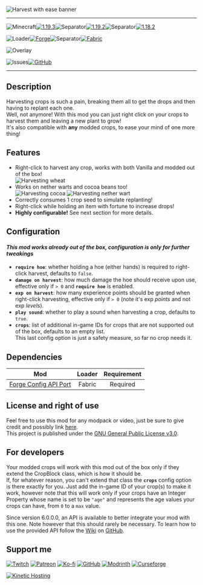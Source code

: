![Harvest with ease banner](https://raw.githubusercontent.com/Nyphet/mod-fancy-assets/main/harvest-with-ease/banner.gif)

---
![Minecraft](https://raw.githubusercontent.com/Nyphet/mod-fancy-assets/main/minecraft/minecraft.svg)[![1.19.3](https://raw.githubusercontent.com/Nyphet/mod-fancy-assets/main/minecraft/1-19-3.svg)](https://modrinth.com/mod/harvest-with-ease/versions?g=1.19.3)![Separator](https://raw.githubusercontent.com/Nyphet/mod-fancy-assets/main/separator.svg)[![1.19.2](https://raw.githubusercontent.com/Nyphet/mod-fancy-assets/main/minecraft/1-19-2.svg)](https://modrinth.com/mod/harvest-with-ease/versions?g=1.19.2)![Separator](https://raw.githubusercontent.com/Nyphet/mod-fancy-assets/main/separator.svg)[![1.18.2](https://raw.githubusercontent.com/Nyphet/mod-fancy-assets/main/minecraft/1-18-2.svg)](https://modrinth.com/mod/harvest-with-ease/versions?g=1.18.2)

![Loader](https://raw.githubusercontent.com/Nyphet/mod-fancy-assets/main/loader/loader.svg)[![Forge](https://raw.githubusercontent.com/Nyphet/mod-fancy-assets/main/loader/forge.svg)](https://modrinth.com/mod/harvest-with-ease/versions?l=forge)![Separator](https://raw.githubusercontent.com/Nyphet/mod-fancy-assets/main/separator.svg)[![Fabric](https://raw.githubusercontent.com/Nyphet/mod-fancy-assets/main/loader/fabric.svg)](https://modrinth.com/mod/harvest-with-ease/versions?l=fabric)

![Overlay](https://raw.githubusercontent.com/Nyphet/mod-fancy-assets/main/side/client-server.svg)

![Issues](https://raw.githubusercontent.com/Nyphet/mod-fancy-assets/main/github/issues.svg)[![GitHub](https://raw.githubusercontent.com/Nyphet/mod-fancy-assets/main/github/github.svg)](https://github.com/Nyphet/harvest-with-ease/issues)

---
## **Description**
Harvesting crops is such a pain, breaking them all to get the drops and then having to replant each one.  
Well, not anymore! With this mod you can just right click on your crops to harvest them and leaving a new plant to grow!  
It's also compatible with **any** modded crops, to ease your mind of one more thing!

## **Features**
- Right-click to harvest any crop, works with both Vanilla and modded out of the box!  
  ![Harvesting wheat](https://raw.githubusercontent.com/Nyphet/mod-fancy-assets/main/harvest-with-ease/wheat.gif)
- Works on nether warts and cocoa beans too!  
  ![Harvesting cocoa](https://raw.githubusercontent.com/Nyphet/mod-fancy-assets/main/harvest-with-ease/cocoa.gif) ![Harvesting nether wart](https://raw.githubusercontent.com/Nyphet/mod-fancy-assets/main/harvest-with-ease/wart.gif)
- Correctly consumes 1 crop seed to simulate replanting!
- Right-click while holding an item with fortune to increase drops!
- **Highly configurable!** See next section for more details.

## **Configuration**
#### _This mod works already out of the box, configuration is only for further tweakings_
- **`require hoe`**: whether holding a hoe (either hands) is required to right-click harvest, defaults to `false`.
- **`damage on harvest`**: how much damage the hoe should receive upon use, effective only if `> 0` and **`require hoe`** is enabled.
- **`exp on harvest`**: how many experience points should be granted when right-click harvesting, effective only if `> 0` (note it's exp _points_ and not exp _levels_).
- **`play sound`**: whether to play a sound when harvesting a crop, defaults to `true`.
- **`crops`**: list of additional in-game IDs for crops that are not supported out of the box, defaults to an empty list.  
  This last config option is just a safety measure, so far no crop needs it.

## **Dependencies**
| Mod | Loader | Requirement |
| :-: | :----: | :---------: |
| [Forge Config API Port](https://modrinth.com/mod/forge-config-api-port) | Fabric | Required |

## **License and right of use**
Feel free to use this mod for any modpack or video, just be sure to give credit and possibly link [here](https://github.com/Nyphet/harvest-with-ease#readme).  
This project is published under the [GNU General Public License v3.0](https://github.com/Nyphet/harvest-with-ease/blob/master/LICENSE).

## **For developers**
Your modded crops will work with this mod out of the box only if they extend the CropBlock class, which is how it should be.  
If, for whatever reason, you can't extend that class the **`crops`** config option is there exactly for you. Just add the in-game ID of your crop(s) to make it work, however note that this will work only if your crops have an Integer Property whose name is set to be `"age"` and represents the age values your crops can have, from `0` to a `max` value.

Since version 6.0.0.0, an API is available to better integrate your mod with this one. Note however that this should rarely be necessary. To learn how to use the provided API follow the [Wiki](https://github.com/Nyphet/harvest-with-ease/wiki) on [GitHub](https://github.com/Nyphet/harvest-with-ease).

## **Support me**
[![Twitch](https://raw.githubusercontent.com/Nyphet/mod-fancy-assets/main/twitch/twitch64.png "Twitch")](https://www.twitch.tv/crystal_spider_)
[![Patreon](https://raw.githubusercontent.com/Nyphet/mod-fancy-assets/main/patreon/patreon64.png "Patreon")](https://www.patreon.com/crystalspider)
[![Ko-fi](https://raw.githubusercontent.com/Nyphet/mod-fancy-assets/main/kofi/kofi64.png "Ko-fi")](https://ko-fi.com/crystalspider)
[![GitHub](https://raw.githubusercontent.com/Nyphet/mod-fancy-assets/main/github/github64.png "My other projects")](https://github.com/Nyphet)
[![Modrinth](https://raw.githubusercontent.com/Nyphet/mod-fancy-assets/main/modrinth/modrinth64.png "Modrinth")](https://modrinth.com/user/Nyphet)
[![Curseforge](https://raw.githubusercontent.com/Nyphet/mod-fancy-assets/main/curseforge/curseforge64.png "Curseforge")](https://www.curseforge.com/members/crystal_spider_/projects)

[![Kinetic Hosting](https://raw.githubusercontent.com/Nyphet/mod-fancy-assets/main/hosting/banner-small.png "Kinetic Hosting")](https://billing.kinetichosting.net/aff.php?aff=122)